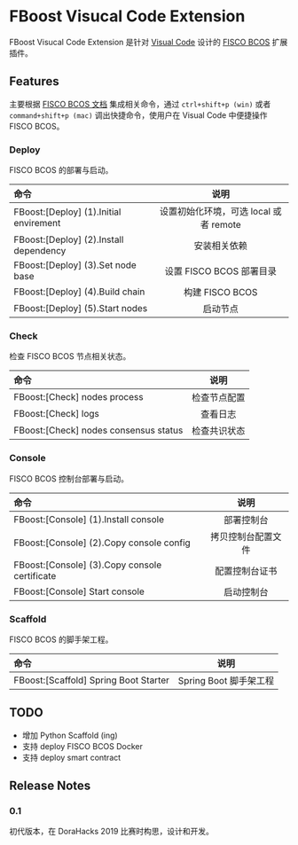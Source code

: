 # FBoost Visucal Code Extension

FBoost Visucal Code Extension 是针对 [Visual Code](https://code.visualstudio.com/) 设计的 [FISCO BCOS](http://fisco-bcos.org/zh/) 扩展插件。

## Features
主要根据 [FISCO BCOS 文档](https://fisco-bcos-documentation.readthedocs.io/zh_CN/latest/docs/installation.html) 集成相关命令，通过 `ctrl+shift+p (win)` 或者 `command+shift+p (mac)` 调出快捷命令，使用户在 Visual Code 中便捷操作 FISCO BCOS。

### Deploy
FISCO BCOS 的部署与启动。

|   命令  | 说明    |
| :------------- | :----------: | 
| FBoost:[Deploy] (1).Initial envirement | 设置初始化环境，可选 local 或者 remote | 
| FBoost:[Deploy] (2).Install dependency  | 安装相关依赖 |
| FBoost:[Deploy] (3).Set node base  | 设置 FISCO BCOS 部署目录 |
| FBoost:[Deploy] (4).Build chain  | 构建 FISCO BCOS |
| FBoost:[Deploy] (5).Start nodes  | 启动节点 |

### Check
检查 FISCO BCOS 节点相关状态。

|   命令  | 说明    |
| :------------- | :----------: | 
| FBoost:[Check] nodes process | 检查节点配置 | 
| FBoost:[Check] logs | 查看日志 |
| FBoost:[Check] nodes consensus status  | 检查共识状态 |

### Console
FISCO BCOS 控制台部署与启动。

|   命令  | 说明    |
| :------------- | :----------: | 
| FBoost:[Console] (1).Install console | 部署控制台 | 
| FBoost:[Console] (2).Copy console config | 拷贝控制台配置文件 |
| FBoost:[Console] (3).Copy console certificate  | 配置控制台证书 |
| FBoost:[Console] Start console  | 启动控制台 |

### Scaffold
FISCO BCOS 的脚手架工程。

|   命令  | 说明    |
| :------------- | :----------: | 
| FBoost:[Scaffold] Spring Boot Starter | Spring Boot 脚手架工程 | 

## TODO
- 增加 Python Scaffold (ing)
- 支持 deploy FISCO BCOS Docker
- 支持 deploy smart contract

## Release Notes

### 0.1

初代版本，在 DoraHacks 2019 比赛时构思，设计和开发。

